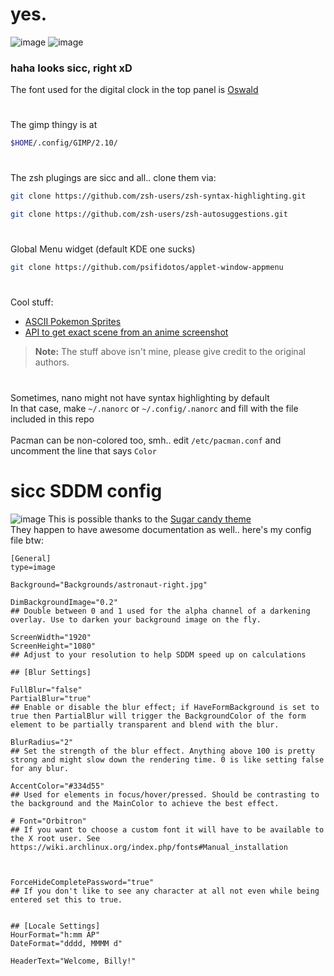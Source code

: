 # yes.

<!---![image](https://user-images.githubusercontent.com/64155209/147652622-ea27ccee-03a7-4846-ad0d-1e88e215cd8a.png)--->
![image](https://user-images.githubusercontent.com/64155209/167782972-710a59e5-96d1-4188-a292-7a0aad7b4403.png)
![image](https://user-images.githubusercontent.com/64155209/167783477-eaccf80d-2b74-4641-a312-d84937e58e22.png)

### haha looks sicc, right xD
The font used for the digital clock in the top panel is [Oswald](https://fonts.google.com/specimen/Oswald)


#
The gimp thingy is at
```sh
$HOME/.config/GIMP/2.10/
```

#
The zsh plugings are sicc and all.. clone them via:</br>
```sh
git clone https://github.com/zsh-users/zsh-syntax-highlighting.git
```

```sh
git clone https://github.com/zsh-users/zsh-autosuggestions.git
```

#
Global Menu widget (default KDE one sucks)
```sh
git clone https://github.com/psifidotos/applet-window-appmenu
```

#
Cool stuff: 
- [ASCII Pokemon Sprites](https://gitlab.com/phoneybadger/pokemon-colorscripts)
- [API to get exact scene from an anime screenshot](https://soruly.github.io/trace.moe-api/)
> **Note:** The stuff above isn't mine, please give credit to the original authors.

#
Sometimes, nano might not have syntax highlighting by default</br>
In that case, make `~/.nanorc` or `~/.config/.nanorc` and fill with the file included in this repo</br></br>
Pacman can be non-colored too, smh..
edit `/etc/pacman.conf` and uncomment the line that says `Color`

# sicc SDDM config
![image](https://user-images.githubusercontent.com/64155209/147652794-8ff09543-2c43-4dfe-81ea-28f694fd5a2c.png)
This is possible thanks to the [Sugar candy theme](https://www.pling.com/p/1312658)</br>
They happen to have awesome documentation as well.. here's my config file btw:
```properties
[General]
type=image

Background="Backgrounds/astronaut-right.jpg"

DimBackgroundImage="0.2"
## Double between 0 and 1 used for the alpha channel of a darkening overlay. Use to darken your background image on the fly.

ScreenWidth="1920"
ScreenHeight="1080"
## Adjust to your resolution to help SDDM speed up on calculations

## [Blur Settings]

FullBlur="false"
PartialBlur="true"
## Enable or disable the blur effect; if HaveFormBackground is set to true then PartialBlur will trigger the BackgroundColor of the form element to be partially transparent and blend with the blur.

BlurRadius="2"
## Set the strength of the blur effect. Anything above 100 is pretty strong and might slow down the rendering time. 0 is like setting false for any blur.

AccentColor="#334d55"
## Used for elements in focus/hover/pressed. Should be contrasting to the background and the MainColor to achieve the best effect.

# Font="Orbitron"
## If you want to choose a custom font it will have to be available to the X root user. See https://wiki.archlinux.org/index.php/fonts#Manual_installation



ForceHideCompletePassword="true"
## If you don't like to see any character at all not even while being entered set this to true.


## [Locale Settings]
HourFormat="h:mm AP"
DateFormat="dddd, MMMM d"

HeaderText="Welcome, Billy!"
```

